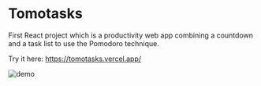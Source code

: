 # Tomotasks

First React project which is a productivity web app combining a countdown and a task list to use the Pomodoro technique.

Try it here: https://tomotasks.vercel.app/

![demo](https://i.imgur.com/pFt00jk.png)

